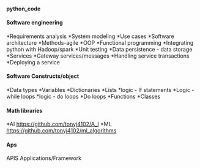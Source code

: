 #### python_code

#### Software engineering

*Requirements analysis
*System modeling
*Use cases
*Software architecture
*Methods-agile
*OOP
*Functional programming
*Integrating python with Hadoop/spark
*Unit testing
*Data persistence - data storage
*Services
*Gateway services/messages
*Handling service transactions
*Deploying a service


#### Software Constructs/object

*Data types
*Variables
*Dictionaries
*Lists
*logic - If statements
*Logic - while loops
*logic - do loops
*Do loops
*Functions
*Classes

#### Math libraries

*AI https://github.com/tonyj4102/A_I
*ML https://github.com/tonyj4102/ml_algorithms

#### Aps
APIS
Applications/Framework
